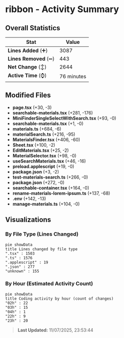 # ribbon - Activity Summary 

## Overall Statistics

| Stat                   | Value                                                             |
| ---------------------- | ----------------------------------------------------------------- |
| **Lines Added** (➕)   | 3087                                          |
| **Lines Removed** (➖) | 443                                        |
| **Net Change** (↕)    | 2644                |
| **Active Time** (⌚)   | 76 minutes |


## Modified Files
- **page.tsx** (+30, -3)
- **searchable-materials.tsx** (+281, -176)
- **MiniFinderSingleSelectWithSearch.tsx** (+93, -0)
- **searchable-materials.tsx** (+1, -0)
- **materials.ts** (+684, -6)
- **materialSearch.ts** (+216, -95)
- **MaterialsFinder.tsx** (+406, -60)
- **Sheet.tsx** (+100, -2)
- **EditMaterials.tsx** (+25, -2)
- **MaterialSelector.tsx** (+98, -0)
- **useSearchMaterials.tsx** (+46, -16)
- **preload.applescript** (+19, -0)
- **package.json** (+3, -2)
- **test-materials-search.ts** (+266, -0)
- **package.json** (+272, -0)
- **searchable-container.tsx** (+164, -0)
- **rename-materials-lorem-ipsum.ts** (+137, -68)
- **.env** (+142, -13)
- **manage-materials.ts** (+104, -0)

## Visualizations

### By File Type (Lines Changed)

```mermaid
pie showData
title Lines changed by file type
".tsx" : 1503
".ts" : 1576
".applescript" : 19
".json" : 277
"unknown" : 155
```

### By Hour (Estimated Activity Count)

```mermaid
pie showData
title Coding activity by hour (count of changes)
"02h" : 22
"03h" : 15
"04h" : 1
"22h" : 9
"23h" : 20
```


> **Last Updated:** 11/07/2025, 23:53:44